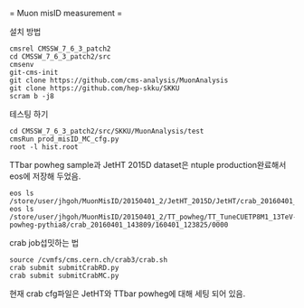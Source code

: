 = Muon misID measurement =

설치 방법

```
cmsrel CMSSW_7_6_3_patch2
cd CMSSW_7_6_3_patch2/src
cmsenv
git-cms-init
git clone https://github.com/cms-analysis/MuonAnalysis 
git clone https://github.com/hep-skku/SKKU
scram b -j8
```

테스팅 하기

```
cd CMSSW_7_6_3_patch2/src/SKKU/MuonAnalysis/test
cmsRun prod_misID_MC_cfg.py
root -l hist.root
```

TTbar powheg sample과 JetHT 2015D dataset은 ntuple production완료해서 eos에 저장해 두었음.
```
eos ls /store/user/jhgoh/MuonMisID/20150401_2/JetHT_2015D/JetHT/crab_20160401_143746/160401_123805/0000
eos ls /store/user/jhgoh/MuonMisID/20150401_2/TT_powheg/TT_TuneCUETP8M1_13TeV-powheg-pythia8/crab_20160401_143809/160401_123825/0000
```

crab job섭밋하는 법

```
source /cvmfs/cms.cern.ch/crab3/crab.sh
crab submit submitCrabRD.py
crab submit submitCrabMC.py
```

현재 crab cfg파일은 JetHT와 TTbar powheg에 대해 세팅 되어 있음. 
